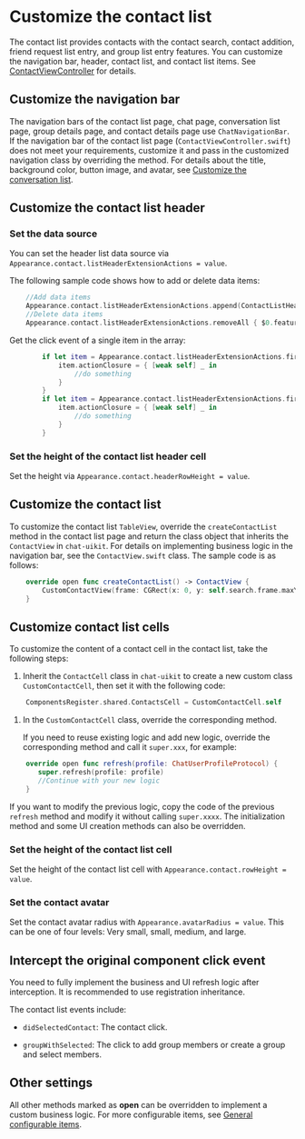 # Customize the contact list

The contact list provides contacts with the contact search, contact addition, friend request list entry, and group list entry features. You can customize the navigation bar, header, contact list, and contact list items. See [ContactViewController](https://github.com/AgoraIO-Usecase/AgoraChat-UIKit-ios/tree/SwiftUIKit/Documentation/chat_uikit.doccarchive/documentation/chat_uikit/contactviewcontroller) for details.

## Customize the navigation bar

The navigation bars of the contact list page, chat page, conversation list page, group details page, and contact details page use `ChatNavigationBar`. If the navigation bar of the contact list page (`ContactViewController.swift`) does not meet your requirements, customize it and pass in the customized navigation class by overriding the method. For details about the title, background color, button image, and avatar, see [Customize the conversation list](customize-conversation-list.md).

## Customize the contact list header

### Set the data source

You can set the header list data source via `Appearance.contact.listHeaderExtensionActions = value`.
   
The following sample code shows how to add or delete data items:

```swift
    //Add data items
    Appearance.contact.listHeaderExtensionActions.append(ContactListHeaderItem(featureIdentify: "New", featureName: "NewFeature", featureIcon: UIImage(named: "NewFeature")))
    //Delete data items
    Appearance.contact.listHeaderExtensionActions.removeAll { $0.featureIdentify == "you want remove" }
```

Get the click event of a single item in the array:

```swift
        if let item = Appearance.contact.listHeaderExtensionActions.first(where: { $0.featureIdentify == "NewFriendRequest" }) {
            item.actionClosure = { [weak self] _ in
                //do something
            }
        }
        if let item = Appearance.contact.listHeaderExtensionActions.first(where: { $0.featureIdentify == "GroupChats" }) {
            item.actionClosure = { [weak self] _ in
                //do something
            }
        }
```

### Set the height of the contact list header cell

Set the height via `Appearance.contact.headerRowHeight = value`.

## Customize the contact list

To customize the contact list `TableView`, override the `createContactList` method in the contact list page and return the class object that inherits the `ContactView` in `chat-uikit`. For details on implementing business logic in the navigation bar, see the `ContactView.swift` class. The sample code is as follows:

```swift
    override open func createContactList() -> ContactView {
        CustomContactView(frame: CGRect(x: 0, y: self.search.frame.maxY+5, width: self.view.frame.width, height: self.view.frame.height-NavigationHeight-BottomBarHeight-(self.tabBarController ?.tabBar.frame.height ?? 49)), style: .plain)
    }
```

## Customize contact list cells

To customize the content of a contact cell in the contact list, take the following steps:

1. Inherit the `ContactCell` class in `chat-uikit` to create a new custom class `CustomContactCell`, then set it with the following code:

```swift
    ComponentsRegister.shared.ContactsCell = CustomContactCell.self
```

1. In the `CustomContactCell` class, override the corresponding method.
   
   If you need to reuse existing logic and add new logic, override the corresponding method and call it `super.xxx`, for example:

```swift
    override open func refresh(profile: ChatUserProfileProtocol) {
       super.refresh(profile: profile)
       //Continue with your new logic
    }
```

If you want to modify the previous logic, copy the code of the previous `refresh` method and modify it without calling `super.xxxx`. The initialization method and some UI creation methods can also be overridden.

### Set the height of the contact list cell

Set the height of the contact list cell with `Appearance.contact.rowHeight = value`.

### Set the contact avatar

Set the contact avatar radius with `Appearance.avatarRadius = value`. This can be one of four levels: Very small, small, medium, and large.

## Intercept the original component click event

You need to fully implement the business and UI refresh logic after interception. It is recommended to use registration inheritance.

The contact list events include:

- `didSelectedContact`: The contact click.

- `groupWithSelected`: The click to add group members or create a group and select members.

## Other settings

All other methods marked as **open** can be overridden to implement a custom business logic. For more configurable items, see [General configurable items](general_configurable_items.md). 
